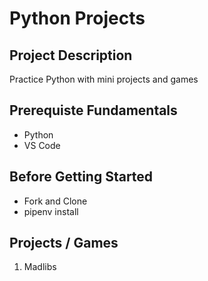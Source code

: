 # Python Projects

## Project Description 

Practice Python with mini projects and games 

## Prerequiste Fundamentals 

- Python 
- VS Code 

## Before Getting Started 

- Fork and Clone 
- pipenv install

## Projects / Games 

1. Madlibs
